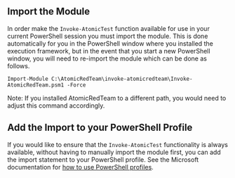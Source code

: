 ## Import the Module

In order make the `Invoke-AtomicTest` function available for use in your current PowerShell session you must import the module. This is done automatically for you in the PowerShell window where you installed the execution framework, but in the event that you start a new PowerShell window, you will need to re-import the module which can be done as follows.

```Import-Module C:\AtomicRedTeam\invoke-atomicredteam\Invoke-AtomicRedTeam.psm1 -Force```

Note: If you installed AtomicRedTeam to a different path, you would need to adjust this command accordingly.

## Add the Import to your PowerShell Profile

If you would like to ensure that the `Invoke-AtomicTest` functionality is always available, without having to manually import the module first, you can add the import statement to your PowerShell profile. See the Microsoft documentation for [how to use PowerShell profiles](https://docs.microsoft.com/en-us/powershell/module/microsoft.powershell.core/about/about_profiles?view=powershell-7).

